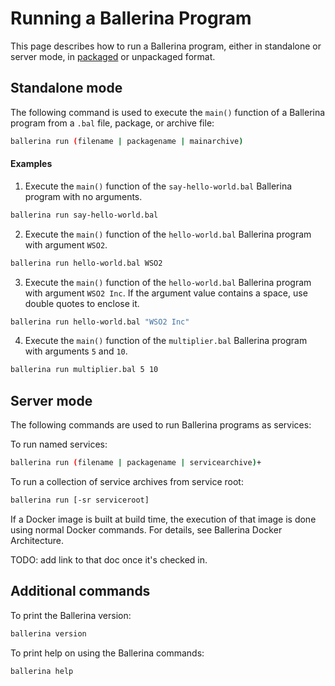 # Running a Ballerina Program
This page describes how to run a Ballerina program, either in standalone or server mode, in [packaged](lang-ref/packaging.md) or unpackaged format.

## Standalone mode

The following command is used to execute the `main()` function of a Ballerina program from a `.bal` file, package, or archive file:

```bash
ballerina run (filename | packagename | mainarchive)
```

#### Examples
1) Execute the `main()` function of the `say-hello-world.bal` Ballerina program with no arguments.
```bash
ballerina run say-hello-world.bal
```
2) Execute the `main()` function of the `hello-world.bal` Ballerina program with argument `WSO2`.
```bash
ballerina run hello-world.bal WSO2
```
3) Execute the `main()` function of the `hello-world.bal` Ballerina program with argument `WSO2 Inc`. If the argument value contains a space, use double quotes to enclose it.
```bash
ballerina run hello-world.bal "WSO2 Inc"
```
4) Execute the `main()` function of the `multiplier.bal` Ballerina program with arguments `5` and `10`.
```bash
ballerina run multiplier.bal 5 10
```

## Server mode

The following commands are used to run Ballerina programs as services:

To run named services:

```bash
ballerina run (filename | packagename | servicearchive)+
```

To run a collection of service archives from service root:

```bash
ballerina run [-sr serviceroot]
```

If a Docker image is built at build time, the execution of that image is done using normal Docker commands. For details, see Ballerina Docker Architecture.

TODO: add link to that doc once it's checked in.

## Additional commands

To print the Ballerina version: 
```bash
ballerina version
```

To print help on using the Ballerina commands:
```bash
ballerina help
```
